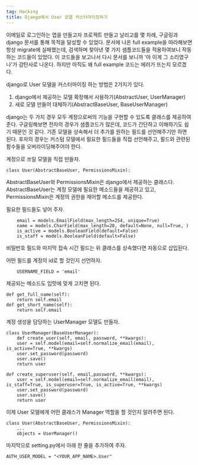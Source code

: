 ```yaml
---
tag: Hacking
title: Django에서 User 모델 커스터마이징하기
---
```


이메일로 로그인하는 앱을 만들고자 프로젝트 만들고 날리고를 몇 차례, 구글링과 django 문서를 통해 목적을 달성할 수 있었다. 문서에 나온 full example을 따라해보면 항상 migrate에 실패했는데, 검색하며 찾아낸 몇 가지 샘플코드들을 적용하여보니 작동하는 코드들이 있었다. 이 코드들을 보고나서 다시 문서를 보니까 '아 이게 그 소리였구나'가 감탄사로 나온다. 하지만 아직도 왜 full example 코드는 에러가 뜨는지 모르겠다.

django로 User 모델을 커스터마이징 하는 방법은 2가지가 있다.
1. django에서 제공하는 모델 확장해서 사용하기(AbstractUser,  UserManager)
2. 새로 모델 만들어 대체하기(AbstractBaseUser, BaseUserManager)

django는 두 가지 경우 모두 계정으로써의 기능을 구현할 수 있도록 클래스를 제공하여 준다. 구글링해보면 전자의 경우가 샘플코드가 많은데, 코드가 간단하고 이해하기도 쉽기 때문인 것 같다. 기존 모델을 상속해서 더 추가를 원하는 필드를 선언해주기만 하면 된다. 후자의 경우는 커스텀 모델에서 필요한 필드들을 직접 선언해주고, 필드와 관련된 함수들을 오버라이딩해주어야 한다.

계정으로 쓰일 모델을 직접 만들자.

    class User(AbstractBaseUser, PermissionsMixin):
AbstractBaseUser와 PermissionsMixin은 django에서 제공하는 클래스다. AbstractBaseUser는 계정 모델에 필요한 메소드들을 제공하고 있고, PermissionsMixin은 계정의 권한을 제어할 메소드를 제공한다.

필요한 필드들도 넣어 주자.

        email = models.EmailField(max_length=254, unique=True)
        name = models.CharField(max_length=20, default=None, null=True, )
        is_active = models.BooleanField(default=False)
        is_staff = models.BooleanField(default=False)

비밀번호 필드와 마지막 접속 시간 필드는 위 클래스를 상속했다면 자동으로 삽입된다.

어떤 필드를 계정의 id로 할 것인지 선언하자.

        USERNAME_FIELD = 'email'

제공되는 메소드도 입맛에 맞게 고치면 된다. 

    def get_full_name(self):
        return self.email
    def get_short_name(self):
        return self.email

계정 생성을 담당하는 UserManager 모델도 만들자.

    class UserManager(BaseUserManager):
        def create_user(self, email, password, **kwargs):
        user = self.model(email=self.normalize_email(email), is_active=True, **kwargs)
        user.set_password(password)
        user.save()
        return user

    def create_superuser(self, email,password, **kwargs):
        user = self.model(email=self.normalize_email(email), is_staff=True, is_superuser=True, is_active=True, **kwargs)
        user.set_password(password)
        user.save()
        return user

이제 User 모델에게 어떤 클래스가 Manager 역할을 할 것인지 알려주면 된다.

    class User(AbstractBaseUser, PermissionsMixin):
        ...
        objects = UserManager()

마지막으로 setting.py에서 아래 한 줄을 추가하여 주자.

    AUTH_USER_MODEL = "<YOUR_APP_NAME>.User"